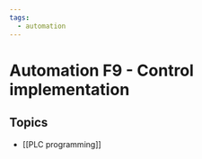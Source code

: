 ```yaml
---
tags:
  - automation
---
```

# Automation F9 - Control implementation

## Topics
- [[PLC programming]]